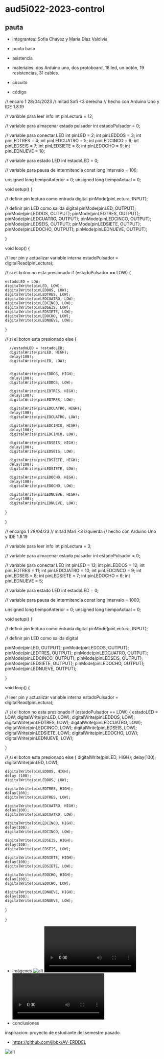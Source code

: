 # aud5i022-2023-control

## pauta

- integrantes: Sofia Chávez y María Díaz Valdivia
- punto base
- asistencia
- materiales: dos Arduino uno, dos protoboard, 18 led, un botón, 19 resistencias, 31 cables.
- circuito


- código

// encaro 1 28/04/2023
// mitad Sofi <3 derecha
// hecho con Arduino Uno y IDE 1.8.19

// variable para leer info
int pinLectura = 12;

// variable para almacenar estado pulsador
int estadoPulsador = 0;

// variable para conectar LED
int pinLED = 2;
int pinLEDDOS = 3;
int pinLEDTRES = 4;
int pinLEDCUATRO = 5;
int pinLEDCINCO = 6;
int pinLEDSEIS = 7;
int pinLEDSIETE = 8;
int pinLEDOCHO = 9;
int pinLEDNUEVE = 10;


// variable para estado LED
int estadoLED = 0;

// variable para pausa de intermitencia
const long intervalo = 100;

unsigned long tiempoAnterior = 0;
unsigned long tiempoActual = 0;

void setup() {

  // definir pin lectura como entrada digital
  pinMode(pinLectura, INPUT);

  // definir pin LED como salida digital
  pinMode(pinLED, OUTPUT);
  pinMode(pinLEDDOS, OUTPUT);
  pinMode(pinLEDTRES, OUTPUT);
  pinMode(pinLEDCUATRO, OUTPUT);
  pinMode(pinLEDCINCO, OUTPUT);
  pinMode(pinLEDSEIS, OUTPUT);
  pinMode(pinLEDSIETE, OUTPUT);
  pinMode(pinLEDOCHO, OUTPUT);
  pinMode(pinLEDNUEVE, OUTPUT);

}

void loop() {

  // leer pin y actualizar variable interna
  estadoPulsador = digitalRead(pinLectura);

  // si el boton no esta presionado
  if (estadoPulsador == LOW) {
  
    estadoLED = LOW;
    digitalWrite(pinLED, LOW);
    digitalWrite(pinLEDDOS, LOW);
    digitalWrite(pinLEDTRES, LOW);
    digitalWrite(pinLEDCUATRO, LOW);
    digitalWrite(pinLEDCINCO, LOW);
    digitalWrite(pinLEDSEIS, LOW);
    digitalWrite(pinLEDSIETE, LOW);
    digitalWrite(pinLEDOCHO, LOW);
    digitalWrite(pinLEDNUEVE, LOW);
    
  }

  // si el boton esta presionado
  else {

      //estadoLED = !estadoLED;
      digitalWrite(pinLED, HIGH);
      delay(100);
      digitalWrite(pinLED, LOW);


      digitalWrite(pinLEDDOS, HIGH);
      delay(100);
      digitalWrite(pinLEDDOS, LOW);

      digitalWrite(pinLEDTRES, HIGH);
      delay(100);
      digitalWrite(pinLEDTRES, LOW);

      digitalWrite(pinLEDCUATRO, HIGH);
      delay(100);
      digitalWrite(pinLEDCUATRO, LOW);

      digitalWrite(pinLEDCINCO, HIGH);
      delay(100);
      digitalWrite(pinLEDCINCO, LOW);

      digitalWrite(pinLEDSEIS, HIGH);
      delay(100);
      digitalWrite(pinLEDSEIS, LOW);
      
      digitalWrite(pinLEDSIETE, HIGH);
      delay(100);
      digitalWrite(pinLEDSIETE, LOW);

      digitalWrite(pinLEDOCHO, HIGH);
      delay(100);
      digitalWrite(pinLEDOCHO, LOW);

      digitalWrite(pinLEDNUEVE, HIGH);
      delay(100);
      digitalWrite(pinLEDNUEVE, LOW);


  }

}

// encargo 1 28/04/23
// mitad Mari <3 izquierda
// hecho con Arduino Uno y IDE 1.8.19

// variable para leer info
int pinLectura = 3;

// variable para almacenar estado pulsador
int estadoPulsador = 0;

// variable para conectar LED
int pinLED = 13;
int pinLEDDOS = 12;
int pinLEDTRES = 11;
int pinLEDCUATRO = 10;
int pinLEDCINCO = 9;
int pinLEDSEIS = 8;
int pinLEDSIETE = 7;
int pinLEDOCHO = 6;
int pinLEDNUEVE = 5;

// variable para estado LED
int estadoLED = 0;

// variable para pausa de intermitencia
const long intervalo = 1000;

unsigned long tiempoAnterior = 0;
unsigned long tiempoActual = 0;

void setup() {

  // definir pin lectura como entrada digital
  pinMode(pinLectura, INPUT);

  // definir pin LED como salida digital
 
  pinMode(pinLED, OUTPUT);
  pinMode(pinLEDDOS, OUTPUT);
  pinMode(pinLEDTRES, OUTPUT);
  pinMode(pinLEDCUATRO, OUTPUT);
  pinMode(pinLEDCINCO, OUTPUT);
  pinMode(pinLEDSEIS, OUTPUT);
  pinMode(pinLEDSIETE, OUTPUT);
  pinMode(pinLEDOCHO, OUTPUT);
  pinMode(pinLEDNUEVE, OUTPUT);

}

void loop() {

  // leer pin y actualizar variable interna
  estadoPulsador = digitalRead(pinLectura);

  // si el boton no esta presionado
  if
   (estadoPulsador == LOW) {
    estadoLED = LOW;
    digitalWrite(pinLED, LOW);
    digitalWrite(pinLEDDOS, LOW);
    digitalWrite(pinLEDTRES, LOW);
    digitalWrite(pinLEDCUATRO, LOW);
    digitalWrite(pinLEDCINCO, LOW);
    digitalWrite(pinLEDSEIS, LOW);
    digitalWrite(pinLEDSIETE, LOW);
    digitalWrite(pinLEDOCHO, LOW);
    digitalWrite(pinLEDNUEVE, LOW);
    
  }

  // si el boton esta presionado
   else {
    digitalWrite(pinLED, HIGH);
    delay(100);
   digitalWrite(pinLED, LOW);

    digitalWrite(pinLEDDOS, HIGH);
    delay (100);
    digitalWrite(pinLEDDOS, LOW);

    digitalWrite(pinLEDTRES, HIGH);
    delay(100);
    digitalWrite(pinLEDTRES, LOW);
    
    digitalWrite(pinLEDCUATRO, HIGH);
    delay(100);
    digitalWrite(pinLEDCUATRO, LOW);

    digitalWrite(pinLEDCINCO, HIGH);
    delay(100);
    digitalWrite(pinLEDCINCO, LOW);

    digitalWrite(pinLEDSEIS, HIGH);
    delay(100);
    digitalWrite(pinLEDSEIS, LOW);

    digitalWrite(pinLEDSIETE, HIGH);
    delay(100);
    digitalWrite(pinLEDSIETE, LOW);

    digitalWrite(pinLEDOCHO, HIGH);
    delay(100);
    digitalWrite(pinLEDOCHO, LOW);

    digitalWrite(pinLEDNUEVE, HIGH);
    delay(100);
    digitalWrite(pinLEDNUEVE, LOW);

  }

}

- imágenes
![alt](imagen_bonita.jpg)
![alt](video1.MP4)
![alt](video2.MP4)
- conclusiones

inspiracion: proyecto de estudiante del semestre pasado

* https://github.com/jibbx/AV-ERDDEL

![alt](foto.jpg "foto en clases")
